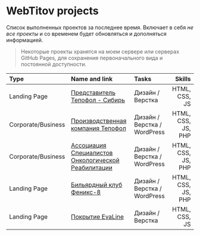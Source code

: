 # WebTitov projects

Список выполненных проектов за последнее время. Включает в себя *не все проекты* и со временем будет обновляться и дополняться информацией. 

> Некоторые проекты хранятся на моем сервере или серверах GitHub Pages, для сохранения первоначального вида и постоянной доступности.

| Type | Name and link | Tasks | Skills |
| :--- | :---          | :---  |   ---: |
| Landing Page | [Представитель Тепофол - Сибирь](https://sibir.tepofol.ru/) | Дизайн / Верстка | HTML, CSS, JS |
| Corporate/Business    | [Производственная компания Тепофол](https://tepofol.ru/) | Дизайн / Верстка / WordPress | HTML, CSS, JS, PHP |
| Corporate/Business    | [Ассоциация Специалистов Онкологической Реабилитации](https://#/) | Дизайн / Верстка / WordPress | HTML, CSS, JS, PHP |
| Landing Page | [Бильярдный клуб Феникс-8](https://#/) | Дизайн / Верстка / WordPress | HTML, CSS, JS, PHP |
| Landing Page | [Покрытие EvaLine](https://#/) | Дизайн / Верстка | HTML, CSS, JS |
